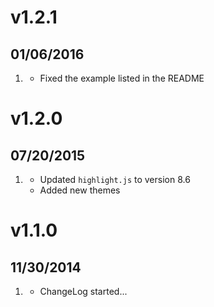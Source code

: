 # v1.2.1
## 01/06/2016

1. [](#bugfix)
    * Fixed the example listed in the README

# v1.2.0
## 07/20/2015

1. [](#new)
    * Updated `highlight.js` to version 8.6
    * Added new themes

# v1.1.0
## 11/30/2014

1. [](#new)
    * ChangeLog started...
